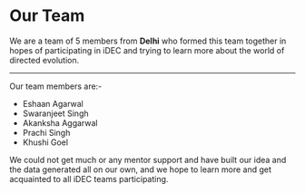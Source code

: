 # Our Team
We are a team of 5 members from **Delhi** who formed this team together in hopes of participating in iDEC and trying to learn more about the world of directed evolution. 
***
Our team members are:-

* Eshaan Agarwal 
* Swaranjeet Singh
* Akanksha Aggarwal
* Prachi Singh 
* Khushi Goel

We could not get much or any mentor support and have built our idea and the data generated all on our own, and we hope to learn more and get acquainted to all iDEC teams participating. 